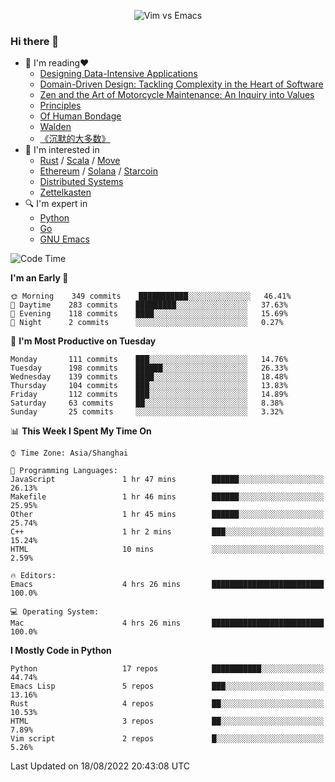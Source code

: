 <p align="center">
    <img src="https://gist.githubusercontent.com/coldnight/e696baffb094e71c96cb302118878eae/raw/40ea5053a6f66cc65f90f437e4173497da225958/banner.gif" alt="Vim vs Emacs" />
</p>

### Hi there 👋

- 📖 I'm reading❤️
    + [Designing Data-Intensive Applications](https://www.oreilly.com/library/view/designing-data-intensive-applications/9781491903063/)
    + [Domain-Driven Design: Tackling Complexity in the Heart of Software](https://www.dddcommunity.org/book/evans_2003/)
    + [Zen and the Art of Motorcycle Maintenance: An Inquiry into Values](https://en.wikipedia.org/wiki/Zen_and_the_Art_of_Motorcycle_Maintenance)
    + [Principles](https://www.principles.com/)
    + [Of Human Bondage](https://en.wikipedia.org/wiki/Of_Human_Bondage)
    + [Walden](https://en.wikipedia.org/wiki/Walden)
    + [《沉默的大多数》](https://en.wikipedia.org/wiki/Silent_majority)
- 🌱 I'm interested in
    + [Rust](https://www.rust-lang.org/) / [Scala](https://www.scala-lang.org/) / [Move](https://github.com/move-language/move/)
    + [Ethereum](https://ethereum.org/en/) / [Solana](https://solana.com/) / [Starcoin](https://github.com/starcoinorg/starcoin)
	+ [Distributed Systems](https://www.linuxzen.com/notes/topics/20200320174417_%E5%88%86%E5%B8%83%E5%BC%8F/)
	+ [Zettelkasten](https://www.linuxzen.com/notes/notes/20220120080920-slip_box/)
- 🔍 I'm expert in
    + [Python](https://www.python.org/)
    + [Go](https://go.dev/)
    + [GNU Emacs](https://www.gnu.org/software/emacs/)

<!--START_SECTION:waka-->
![Code Time](http://img.shields.io/badge/Code%20Time-1%2C420%20hrs%2024%20mins-blue)

**I'm an Early 🐤** 

```text
🌞 Morning    349 commits    ███████████░░░░░░░░░░░░░░   46.41% 
🌆 Daytime    283 commits    █████████░░░░░░░░░░░░░░░░   37.63% 
🌃 Evening    118 commits    ████░░░░░░░░░░░░░░░░░░░░░   15.69% 
🌙 Night      2 commits      ░░░░░░░░░░░░░░░░░░░░░░░░░   0.27%

```
📅 **I'm Most Productive on Tuesday** 

```text
Monday       111 commits    ███░░░░░░░░░░░░░░░░░░░░░░   14.76% 
Tuesday      198 commits    ██████░░░░░░░░░░░░░░░░░░░   26.33% 
Wednesday    139 commits    ████░░░░░░░░░░░░░░░░░░░░░   18.48% 
Thursday     104 commits    ███░░░░░░░░░░░░░░░░░░░░░░   13.83% 
Friday       112 commits    ███░░░░░░░░░░░░░░░░░░░░░░   14.89% 
Saturday     63 commits     ██░░░░░░░░░░░░░░░░░░░░░░░   8.38% 
Sunday       25 commits     ░░░░░░░░░░░░░░░░░░░░░░░░░   3.32%

```


📊 **This Week I Spent My Time On** 

```text
⌚︎ Time Zone: Asia/Shanghai

💬 Programming Languages: 
JavaScript               1 hr 47 mins        ██████░░░░░░░░░░░░░░░░░░░   26.13% 
Makefile                 1 hr 46 mins        ██████░░░░░░░░░░░░░░░░░░░   25.95% 
Other                    1 hr 45 mins        ██████░░░░░░░░░░░░░░░░░░░   25.74% 
C++                      1 hr 2 mins         ███░░░░░░░░░░░░░░░░░░░░░░   15.24% 
HTML                     10 mins             ░░░░░░░░░░░░░░░░░░░░░░░░░   2.59%

🔥 Editors: 
Emacs                    4 hrs 26 mins       █████████████████████████   100.0%

💻 Operating System: 
Mac                      4 hrs 26 mins       █████████████████████████   100.0%

```

**I Mostly Code in Python** 

```text
Python                   17 repos            ███████████░░░░░░░░░░░░░░   44.74% 
Emacs Lisp               5 repos             ███░░░░░░░░░░░░░░░░░░░░░░   13.16% 
Rust                     4 repos             ██░░░░░░░░░░░░░░░░░░░░░░░   10.53% 
HTML                     3 repos             ██░░░░░░░░░░░░░░░░░░░░░░░   7.89% 
Vim script               2 repos             █░░░░░░░░░░░░░░░░░░░░░░░░   5.26%

```



 Last Updated on 18/08/2022 20:43:08 UTC
<!--END_SECTION:waka-->

